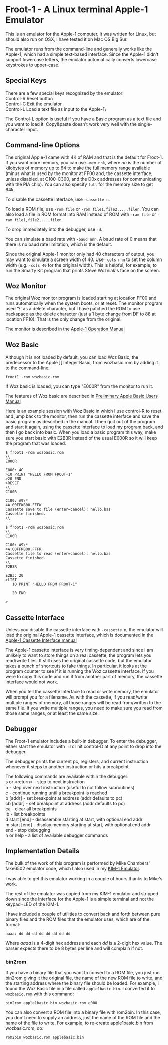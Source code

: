 # Froot-1 - A Linux terminal Apple-1 Emulator
This is an emulator for the Apple-1 computer. It was written for Linux,
but should also run on OSX, I have tested it on Mac OS Big Sur.

The emulator runs from the command-line and generally works
like the Apple-1, which had a simple text-based interface.
Since the Apple-1 didn't support lowercase letters, the emulator
automatically converts lowercase keystrokes to upper-case.

## Special Keys
There are a few special keys recognized by the emulator:\
Control-R  Reset button\
Control-C  Exit the emulator\
Control-L  Load a text file as input to the Apple-1\

The Control-L option is useful if you have a Basic program as a
text file and you want to load it. Copy&paste doesn't work very well
with the single-character input.

## Command-line Options
The original Apple-1 came with 4K of RAM and that is the default
for Froot-1. If you want more memory, you can use `-mem nnk`,
where *nn* is the number of kilobytes of memory up to 64 to make
the full memory range available (minus what is used by the monitor at
FF00 and, the
cassette interface, unless disabled, at C100-C300, and the D0xx
addresses for communicating with the PIA chip). You can also specify
`full` for the memory size to get 64k.

To disable the cassette interface, use `-cassette n`. 

To load a ROM file, use `-rom file` or `-rom file1,file2,...,filen`.
You can also load a file in ROM format into RAM instead of ROM with
`-ram file` or `-ram file1,file2,...,filen`.

To drop immediately into the debugger, use `-d`.

You can simulate a baud rate with `-baud nnn`. A baud rate of 0
means that there is no baud rate limitation, which is the default.

Since the original Apple-1 monitor only had 40 characters of output,
you may want to simulate a screen width of 40. Use `-cols nnn` to
set the column width (e.g. `-cols 40` for the original width).
This is helpful, for example, to run the Smarty Kit program that
prints Steve Wozniak's face on the screen.

## Woz Monitor

The original Woz monitor program is loaded starting at location FF00
and runs automatically when the system boots, or at reset. 
The monitor program used '?' as a delete character,
but I have patched the ROM to use backspace as the delete character
(just a 1 byte change from DF to 88 at location FF10). That is the
only change from the original.

The monitor is described in the
[Apple-1 Operation
Manual](https://archive.org/download/Apple-1_Operation_Manual_1976_Apple_a/Apple-1_Operation_Manual_1976_Apple_a.pdf)

## Woz Basic
Although it is not loaded by default, you can load Woz Basic,
the predecessor to the Apple \]\[ Integer Basic, from wozbasic.rom
by adding it to the command-line:
```shell
froot1 -rom wozbasic.rom
```

If Woz basic is loaded, you can type "E000R" from the monitor to
run it.

The features of Woz basic are described in
[Preliminary Apple Basic Users
Manual](https://archive.org/download/Preliminary_Apple_Basic_Users_Manual_1976-10_Apple/Preliminary_Apple_Basic_Users_Manual_1976-10_Apple.pdf)

Here is an example session with Woz Basic in which I use control-R
to reset and jump back to the monitor, then run the cassette interface
and save the basic program as described in the manual. I then quit
out of the program and start it again, using the cassette interface
to load my program back, and then I go back into basic. When you
load a basic program this way, make sure you start basic with E2B3R
instead of the usual E000R so it will keep the program that was
loaded.
```
$ froot1 -rom wozbasic.rom
\\
E000R

E000: 4C
>10 PRINT "HELLO FROM FROOT-1"
>20 END
>RESET
\\
C100R

C100: A9\*
4A.00FFW800.FFFW
Cassette save to file (enter=cancel): hello.bas
Cassette finished.
\\

$ froot1 -rom wozbasic.rom
\\
C100R

C100: A9\*
4A.00FFR800.FFFR
Cassette file to read (enter=cancel): hello.bas
Cassette finished.
\\
E2B3R

E2B3: 20
>LIST
   10 PRINT "HELLO FROM FROOT-1"
      
   20 END 

>
```

## Cassette Interface
Unless you disable the cassette interface with `-cassette n`, the
emulator will load the original Apple-1 cassette interface, which
is documented in the
[Apple-1 Cassette Interface
manual](https://archive.org/download/Apple-1_Cassette_Interface_1977_Apple/Apple-1_Cassette_Interface_1977_Apple.pdf)

The Apple-1 cassette interface is very timing-dependent and since I
am unlikely to want to store things on a real cassette, the program
lets you read/write files. It still uses the original cassette code,
but the emulator takes a bunch of shortcuts to fake things. In
particular, it looks at the program counter to see if it is running
the Woz cassette interface. If you were to copy this code and run it
from another part of memory, the cassette interface would not work.

When you tell the cassette interface to read or write memory, the
emulator will prompt you for a filename. As with the cassette, if you
read/write multiple ranges of memory, all those ranges will be
read from/written to the same file. If you write multiple ranges,
you need to make sure you read from those same ranges, or at least
the same size.

## Debugger
The Froot-1 emulator includes a built-in debugger. To enter the
debugger, either start the emulator with `-d` or hit control-D at
any point to drop into the debugger.

The debugger prints the current pc, registers, and current instruction
whenever it steps to another instruction or hits a breakpoint.

The following commands are available within the debugger:\
s or \<return\> - step to next instruction\
n - step over next instruction (useful to not follow subroutines)\
c - continue running until a breakpoint is reached\
b [addr]  - set breakpoint at address (addr defaults to pc)\
cb [addr]  - set breakpoint at address (addr defaults to pc)\
ca - clear all breakpoints\
lb - list breakpoints\
d start [end] - disassemble starting at start, with optional end addr\
m start [end] - display memory starting at start, with optional end
addr\
end - stop debugging\
h or help - a list of available debugger commands

## Implementation Details
The bulk of the work of this program is performed by Mike Chambers'
fake6502 emulator code, which I also used in my
[KIM-1 Emulator](https://github.com/wutka/kim1-emulator).

I was able to get this emulator working in a couple of hours thanks
to Mike's work.

The rest of the emulator was copied from my KIM-1 emulator and
stripped down since the interface for the Apple-1 is a simple terminal
and not the keypad+LED of the KIM-1.

I have included a couple of utilities to convert back and forth between
pure binary files and the ROM files that the emulator uses, which
are of the format:
```
aaaa: dd dd dd dd dd dd dd dd
```
Where *aaaa* is a 4-digit hex address and each *dd* is a 2-digit hex
value. The parser expects there to be 8 bytes per line and will complain
if not.

### bin2rom
If you have a binary file that you want to convert to a ROM file,
you just run bin2rom giving it the original file, the name of the new
ROM file to write, and the starting address where the binary file
should be loaded. For example, I found the Woz Basic file in a file
called `apple1basic.bin`. I converted it to `wozbasic.rom` with
this command:
```
bin2rom apple1basic.bin wozbasic.rom e000
```

You can also convert a ROM file into a binary file with rom2bin. In
this case, you don't need to supply an address, just the name of the
ROM file and the name of the file to write. For example, to re-create
apple1basic.bin from wozbasic.rom, do:
```
rom2bin wozbasic.rom applebasic.bin
```
